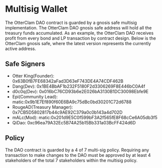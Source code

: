 # Multisig Wallet

The OtterClam DAO contract is guarded by a gnosis safe multisig implementation. The OtterClam DAO gnosis safe address will hold all the treasury funds accumulated. As an example, the OtterClam DAO receives profit from every bond and LP transaction by contract design.
Below is the OtterClam gnosis safe, where the latest version represents the currently active address.
​

## Safe Signers

- Otter King(Founder): 0x63B0fB7FE68342aFad3D63eF743DE4A74CDF462B
- Dang(Dev): 0x1BE4BbAF1b232F5180F2d3306269F8E446bC0A4f
- d0c0q(Dev): 0x016bC76CD93b6e2E026bA3130B1DC30098Ebfe9E
- Epi(Community Lead): matic:0x9b1E7Ef890f60E6BA9c75dBc0bd30201C72d6788
- RougeAD(Treasury Manager): 0x7CB5D5802817b44c9AE92C379a0c0b143a4d702D
- mALc(Mod): matic:0x201d9E5C0f599bF3A2f565fE8F68cCe6A05db3f5
- QiDao: 0xc96ea79A32Ec5B74A25b15Bb331a03BcFF424d6D

## Policy

The DAO contract is guarded by a 4 of 7 multi-sig policy. Requiring any transaction to make changes to the DAO must be approved by at least 4 stakeholders of the total 7 stakeholders within the multisig policy.
